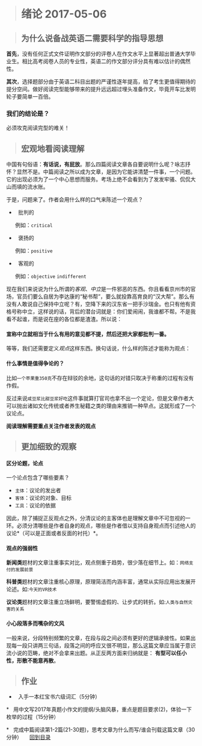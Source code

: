 ># 绪论          2017-05-06


>## 为什么说备战英语二需要科学的指导思想

**首先**，没有任何正式文件证明作文部分的评卷人在作文水平上显著超出普通大学毕业生。相比高考阅卷人员的专业性，英语二的作文部分评分具有难以估计的偶然性。

**其次**，选择题部分由于英语二科目出题的严谨性逐年提高，给了考生更值得期待的提分空间。做好阅读完型能够带来的提升远远超过埋头准备作文，毕竟开车比发明轮子要简单一百倍。

### 我们的结论是？
必须攻克阅读完型的难关！



>## 宏观地看阅读理解

中国有句俗语：**有话说，有屁放**。那么四篇阅读文章各自要说明什么呢？咏志抒怀？显然不是。中篇阅读之所以成为文章，是因为它能讲清楚一件事，一个问题。它的出现必须为了一个中心思想而服务。考场上绝不会看到为了发发牢骚、侃侃大山而填的流水账。

于是，问题来了。作者会用什么样的口气来陈述一个观点？
*   批判的

    例如：`critical`
*   褒扬的

    例如：`positive`
*   客观的

    例如：`objective` `indifferent`

现在我们来说说为什么所谓的*客观*、*中立*是一件邪恶的东西。你且看看京州市的官场，官员们要么自居为李达康的“秘书帮”，要么就投靠高育良的“汉大帮”。那么有没有人敢说自己保持中立呢？有，空降下来的汉东省一把手沙瑞金。也只有他有资格号称中立，这样说的话，背后的潜台词就是：你们爱闹闹，我谁都不帮。不是我看不起谁，而是说在座的各位都是渣渣。所以说：
#### 宣称中立就相当于什么有用的意见都不提，然后还把大家都批判一番。


等等，我们还需要定义*观点*这样东西。换句话说，什么样的陈述才能称为观点：
#### 什么事情是值得争论的？

比如`一个苹果重350克`不存在辩驳的余地，这句话的对错只取决于称重的过程有没有作假。

反过来说`咸豆浆比甜豆浆好吃`这件事就算打官司也拿不出一个定论，但是文章作者大可以抛出诸如文化传统或者养生秘籍之类的理由来推销一种早点。这就形成了一个议论点。

**阅读理解需要重点关注作者发表的观点**

>## 更加细致的观察

#### 区分论题，论点

一个论点包含了哪些要素？
* `主体`：议论的发出者
* `客体`：议论的对象、目标
* `工具`：议论的依据

因此，除了捕捉正反观点之外，分清议论的主客体也是理解文章中不可忽视的一环。必须分清哪些是作者自身的观点，哪些是作者借以支持自身观点而引述他人的议论*（可以是正面或者反面的衬托）*。

#### 观点的强弱性

**新闻类**题材的文章注重事实对比，观点侧重于趋势，很少落在细节上。如：`网络支付的发展前景`

**科普类**题材的文章注重核心原理，原理简洁而内涵丰富，通常从实际应用出发展开论述。如:`今天的VR技术`

**议论类**题材的文章注重立场鲜明，要警惕虚假的、让步式的转折。如:`人类与自然灾害的关系`

#### 小心段落多而嘴杂的文风

一般来说，分段特别频繁的文章，在段与段之间必须有更好的逻辑承接性。如果出现每一段只讲两三句话，段落之间的呼应又很不明显，那么这篇文章应当属于意识流小说的范畴，绝对不会拿来出题。从正反两方面来归纳就是： **有型可以任小性，形散不能意再散**。

>## 作业

*   入手一本红宝书六级词汇（5分钟）

*   用中文写2017年真题小作文的提纲/头脑风暴，重点是题目要求(2)，体验一下枚举的过程（15分钟）

*   完成中篇阅读第1-2篇(21-30题)，思考文章为什么而写/谁会刊载这篇文章（30分钟）
    
[回到目录](https://github.com/Comac123/EN666/blob/master/README.md)
